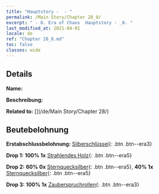 ```yaml
---
title: "Hauptstory -  - "
permalink: /Main Story/Chapter 28_8/
excerpt: " - 8. Era of Chaos  Hauptstory - _8. "
last_modified_at: 2021-04-01
locale: de
ref: "Chapter 28_8.md"
toc: false
classes: wide
---
```


## Details

 **Name:** 

 **Beschreibung:** 

 **Related to:** [](/de/Main Story/Chapter 28/)

## Beutebelohnung

 **Erstabschlussbelohnung:** [Silberschlüssel](/de/Items/con_693/){: .btn .btn--era3}

 **Drop 1:** **100% 1x** [Strahlendes Holz](/de/Items/mat_97/){: .btn .btn--era5}

 **Drop 2:** **60% 0x** [Sternquecksilber](/de/Items/mat_91/){: .btn .btn--era5}, **40% 1x** [Sternquecksilber](/de/Items/mat_91/){: .btn .btn--era5}

 **Drop 3:** **100% 1x** [Zauberspruchrollen](/de/Items/con_694/){: .btn .btn--era3}

